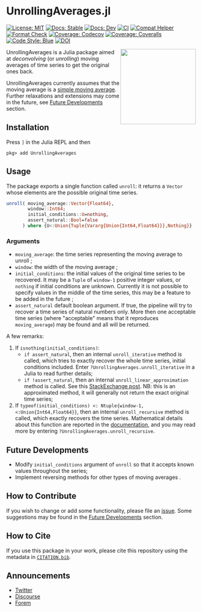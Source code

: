 # UnrollingAverages.jl 

[![License: MIT](https://img.shields.io/badge/License-MIT-green.svg)](https://github.com/InPhyT/UnrollingAverages.jl/blob/main/LICENSE)
[![Docs: Stable](https://img.shields.io/badge/Docs-Stable-blue.svg)](https://InPhyT.github.io/UnrollingAverages.jl/stable)
[![Docs: Dev](https://img.shields.io/badge/Docs-Dev-lightblue.svg)](https://InPhyT.github.io/UnrollingAverages.jl/dev)
[![CI](https://github.com/InPhyT/UnrollingAverages.jl/actions/workflows/CI.yml/badge.svg)](https://github.com/InPhyT/UnrollingAverages.jl/actions/workflows/CI.yml)
[![Compat Helper](https://github.com/InPhyT/UnrollingAverages.jl/actions/workflows/CompatHelper.yml/badge.svg)](https://github.com/InPhyT/UnrollingAverages.jl/actions/workflows/CompatHelper.yml)
[![Format Check](https://github.com/InPhyT/UnrollingAverages.jl/actions/workflows/FormatCheck.yml/badge.svg)](https://github.com/InPhyT/UnrollingAverages.jl/actions/workflows/FormatCheck.yml)
[![Coverage: Codecov](https://codecov.io/gh/InPhyT/UnrollingAverages.jl/branch/main/graph/badge.svg?token=7KMQ2RN9GD)](https://codecov.io/gh/InPhyT/UnrollingAverages.jl)
[![Coverage: Coveralls](https://coveralls.io/repos/github/InPhyT/UnrollingAverages.jl/badge.svg)](https://coveralls.io/github/InPhyT/UnrollingAverages.jl)
[![Code Style: Blue](https://img.shields.io/badge/code%20style-blue-4495d1.svg)](https://github.com/invenia/BlueStyle)
[![DOI](https://zenodo.org/badge/430885253.svg)](https://zenodo.org/badge/latestdoi/430885253)

<img align="right" width="200" height="200" src="https://github.com/InPhyT/UnrollingAverages.jl/blob/main/docs/src/assets/logo.png?raw=true">

UnrollingAverages is a Julia package aimed at *deconvolving* (or *unrolling*) moving averages of time series to get the original ones back.

UnrollingAverages currently assumes that the moving average is a [simple moving average](https://en.wikipedia.org/wiki/Moving_average#Simple_moving_average). Further relaxations and extensions may come in the future, see [Future Developments](#Future-Developments) section.

## Installation

Press `]` in the Julia REPL and then

```nothing
pkg> add UnrollingAverages
```

## Usage

The package exports a single function called `unroll`: it returns a `Vector` whose elements are the possible original time series.

```julia
unroll( moving_average::Vector{Float64},
        window::Int64;
        initial_conditions::U=nothing,
        assert_natural::Bool=false
      ) where {U<:Union{Tuple{Vararg{Union{Int64,Float64}}},Nothing}}
```

### Arguments

- `moving_average`: the time series representing the moving average to unroll ;
- `window`: the width of the moving average ;
- `initial_conditions`: the initial values of the original time series to be recovered. It may be a `Tuple` of `window-1` positive integer values, or `nothing` if initial conditions are unknown. Currently it is not possible to specify values in the middle of the time series, this may be a feature to be added in the future ;
- `assert_natural` default boolean argument. If true, the pipeline will try to recover a time series of natural numbers only. More then one acceptable time series (where "acceptable" means that it reproduces `moving_average`) may be found and all will be returned.

A few remarks:

1. If `isnothing(initial_conditions)`:
   - `if assert_natural`, then an internal `unroll_iterative` method is called, which tries to exactly recover the whole time series, initial conditions included. Enter `?UnrollingAverages.unroll_iterative` in a Julia  to read further details;
   - `if !assert_natural`, then an internal `unroll_linear_approximation` method is called. See this [StackExchange post](https://stats.stackexchange.com/a/68002). NB: this is an approximated method, it will generally not return the exact original time series;
2. If `typeof(initial_conditions) <: Ntuple{window-1, <:Union{Int64,Float64}}`, then an internal `unroll_recursive` method is called, which exactly recovers the time series. Mathematical details about this function are reported in the [documentation](https://InPhyT.github.io/UnrollingAverages.jl/stable), and you may read more by entering `?UnrollingAverages.unroll_recursive`.

## Future Developments

- Modify `initial_conditions` argument of `unroll` so that it accepts known values throughout the series;
- Implement reversing methods for other types of moving averages .

## How to Contribute

If you wish to change or add some functionality, please file an [issue](https://github.com/InPhyT/UnrollingAverages.jl/issues). Some suggestions may be found in the [Future Developments](#Future-Developments) section.

## How to Cite 

If you use this package in your work, please cite this repository using the metadata in [`CITATION.bib`](https://github.com/InPhyT/UnrollingAverages.jl/blob/main/CITATION.bib).

## Announcements 

- [Twitter](https://twitter.com/In_Phy_T/status/1461358804730204168?s=20&t=OzJAPLw6gd2WsGjiqlYeWA)
- [Discourse](https://discourse.julialang.org/t/ann-unrollingaverages-jl-a-package-to-deconvolve-time-series-data/81684)
- [Forem](https://forem.julialang.org/inphyt/ann-unrollingaveragesjl-a-package-to-deconvolve-time-series-data-5bbp)